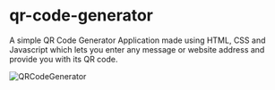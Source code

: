 # qr-code-generator
A simple QR Code Generator Application made using HTML, CSS and Javascript which lets you enter any message or website address and provide you with its QR code.


![QRCodeGenerator](https://user-images.githubusercontent.com/92326140/147429874-b8e439ce-349e-4f9e-a7ff-5d0abb2e04ef.jpg)
